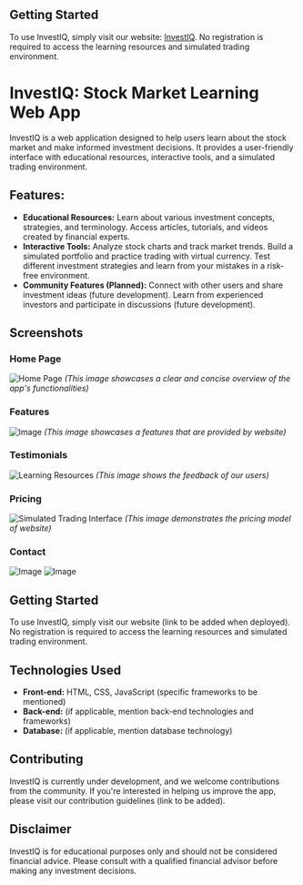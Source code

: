 ## Getting Started

To use InvestIQ, simply visit our website: [InvestIQ](https://innovent-project.onrender.com/). No registration is required to access the learning resources and simulated trading environment.


# InvestIQ: Stock Market Learning Web App

InvestIQ is a web application designed to help users learn about the stock market and make informed investment decisions. It provides a user-friendly interface with educational resources, interactive tools, and a simulated trading environment.

## Features:

- **Educational Resources:** Learn about various investment concepts, strategies, and terminology. Access articles, tutorials, and videos created by financial experts.
- **Interactive Tools:** Analyze stock charts and track market trends. Build a simulated portfolio and practice trading with virtual currency. Test different investment strategies and learn from your mistakes in a risk-free environment.
- **Community Features (Planned):** Connect with other users and share investment ideas (future development). Learn from experienced investors and participate in discussions (future development).

## Screenshots

### Home Page
![Home Page](https://res.cloudinary.com/dxebmxfnh/image/upload/v1741243297/ee3rkrejqytn9vodtgnr.png)
_(This image showcases a clear and concise overview of the app's functionalities)_

### Features
![Image](https://res.cloudinary.com/dxebmxfnh/image/upload/v1741243296/jfskpnyivmjvwl2xznyt.png)
_(This image showcases a features that are provided by website)_

### Testimonials
![Learning Resources](https://res.cloudinary.com/dxebmxfnh/image/upload/v1741243297/svnz5zbew0m1wdbbinhm.png)
_(This image shows the feedback of our users)_

### Pricing
![Simulated Trading Interface](https://res.cloudinary.com/dxebmxfnh/image/upload/v1741243297/ro1ihbz48dcyjbiqvczn.png)
_(This image demonstrates the pricing model of website)_

### Contact
![Image](https://res.cloudinary.com/dxebmxfnh/image/upload/v1741243296/ifwjl5p9nufmqonolhn0.png)
![Image](https://res.cloudinary.com/dxebmxfnh/image/upload/v1741243296/og0ijvydbu3tm7yvzhtt.png)


## Getting Started

To use InvestIQ, simply visit our website (link to be added when deployed). No registration is required to access the learning resources and simulated trading environment.

## Technologies Used

- **Front-end:** HTML, CSS, JavaScript (specific frameworks to be mentioned)
- **Back-end:** (if applicable, mention back-end technologies and frameworks)
- **Database:** (if applicable, mention database technology)

## Contributing

InvestIQ is currently under development, and we welcome contributions from the community. If you're interested in helping us improve the app, please visit our contribution guidelines (link to be added).


## Disclaimer

InvestIQ is for educational purposes only and should not be considered financial advice. Please consult with a qualified financial advisor before making any investment decisions.

